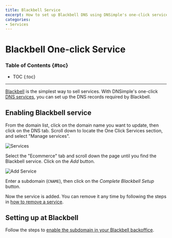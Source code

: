 ```yaml
---
title: Blackbell Service
excerpt: How to set up Blackbell DNS using DNSimple's one-click service.
categories:
- Services
---
```


# Blackbell One-click Service

### Table of Contents {#toc}

* TOC
{:toc}

---

[Blackbell](https://www.Blackbell.com/) is the simplest way to sell services. With DNSimple's one-click [DNS services](/categories/services/), you can set up the DNS records required by Blackbell.


## Enabling Blackbell service

From the domain list, click on the domain name you want to update, then click on the DNS tab. Scroll down to locate the One Click Services section, and select "Manage services".

![Services](/files/services-dns-page-add.png)

Select the "Ecommerce" tab and scroll down the page until you find the Blackbell service. Click on the *Add* button.

![Add Service](/files/services-blackbell.png)

Enter a subdomain (`CNAME`), then click on the *Complete Blackbell Setup* button.

Now the service is added. You can remove it any time by following the steps in [how to remove a service](/articles/services/#removing-services).


## Setting up at Blackbell

Follow the steps to [enable the subdomain in your Blackbell backoffice](https://intercom.help/blackbell/en/articles/437918-connect-your-blackbell-platform-to-an-existing-domain-name).
